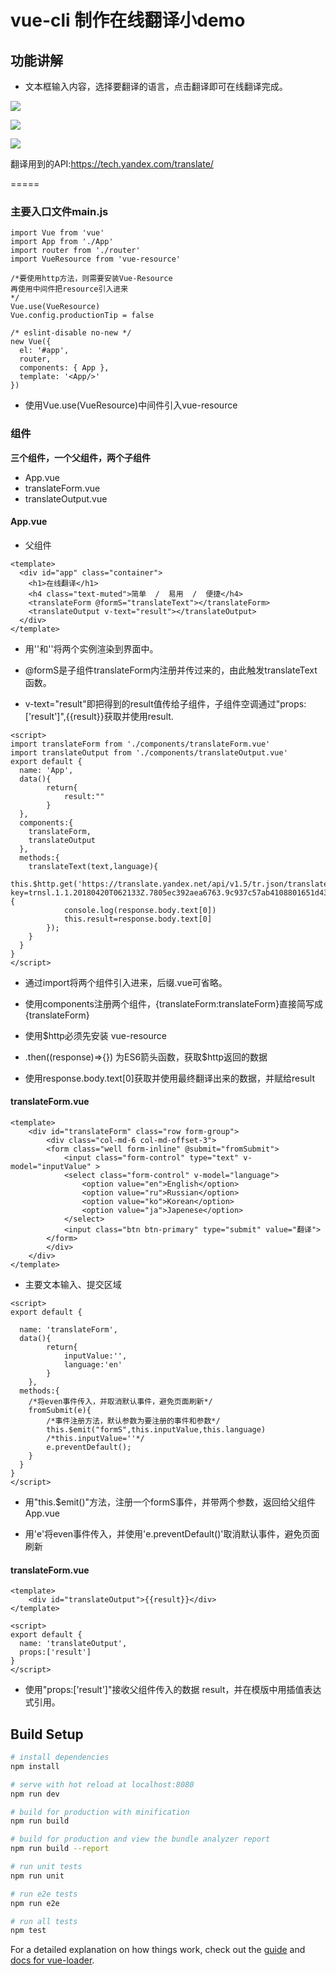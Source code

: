 # vue-cli 制作在线翻译小demo

## 功能讲解

* 文本框输入内容，选择要翻译的语言，点击翻译即可在线翻译完成。

![](https://github.com/wyysgithub/Vue-Translate/tree/master/src/img/t-1.png)

![](https://github.com/wyysgithub/Vue-Translate/tree/master/src/img/t-2.png)

![](https://github.com/wyysgithub/Vue-Translate/tree/master/src/img/t-3.png)

翻译用到的API:https://tech.yandex.com/translate/

=====

### 主要入口文件main.js

```
import Vue from 'vue'
import App from './App'
import router from './router'
import VueResource from 'vue-resource'

/*要使用http方法，则需要安装Vue-Resource
再使用中间件把resource引入进来
*/
Vue.use(VueResource)
Vue.config.productionTip = false

/* eslint-disable no-new */
new Vue({
  el: '#app',
  router,
  components: { App },
  template: '<App/>'
})

```
* 使用Vue.use(VueResource)中间件引入vue-resource

### 组件

**三个组件，一个父组件，两个子组件**

* App.vue
* translateForm.vue
* translateOutput.vue


#### App.vue

* 父组件

```
<template>
  <div id="app" class="container">
  	<h1>在线翻译</h1>
  	<h4 class="text-muted">简单  /  易用  /  便捷</h4>
    <translateForm @formS="translateText"></translateForm>
    <translateOutput v-text="result"></translateOutput>
  </div>
</template>
```

* 用'<translateForm></translateForm>'和'<translateOutput></translateOutput>'将两个实例渲染到界面中。

* @formS是子组件translateForm内注册并传过来的，由此触发translateText函数。

* v-text="result"即把得到的result值传给子组件，子组件空调通过"props:['result']",{{result}}获取并使用result.

```
<script>
import translateForm from './components/translateForm.vue'
import translateOutput from './components/translateOutput.vue'
export default {
  name: 'App',
  data(){
  		return{
  			result:""
  		}
  },
  components:{
  	translateForm,
  	translateOutput
  },
  methods:{
  	translateText(text,language){
  		this.$http.get('https://translate.yandex.net/api/v1.5/tr.json/translate?key=trnsl.1.1.20180420T062133Z.7805ec392aea6763.9c937c57ab4108801651d43707e351b274d43c84&lang='+language+'&text='+text).then((response)=>{
  			console.log(response.body.text[0])
  			this.result=response.body.text[0]
  		});
  	}
  }
}
</script>
```

* 通过import将两个组件引入进来，后缀.vue可省略。

* 使用components注册两个组件，{translateForm:translateForm}直接简写成{translateForm}

* 使用$http必须先安装 vue-resource

* .then((response)=>{}) 为ES6箭头函数，获取$http返回的数据

* 使用response.body.text[0]获取并使用最终翻译出来的数据，并赋给result



#### translateForm.vue

```
<template>
	<div id="translateForm" class="row form-group">
		<div class="col-md-6 col-md-offset-3">
		<form class="well form-inline" @submit="fromSubmit">
			<input class="form-control" type="text" v-model="inputValue" >
			<select class="form-control" v-model="language">
				<option value="en">English</option>
				<option value="ru">Russian</option>
				<option value="ko">Korean</option>
				<option value="ja">Japenese</option>
			</select>
			<input class="btn btn-primary" type="submit" value="翻译">
		</form>
		</div>
	</div>
</template>
```
* 主要文本输入、提交区域


```
<script>
export default {
	
  name: 'translateForm',
  data(){
		return{
			inputValue:'',
			language:'en'
		}
	},
  methods:{
  	/*将even事件传入，并取消默认事件，避免页面刷新*/
  	fromSubmit(e){
  		/*事件注册方法，默认参数为要注册的事件和参数*/
  		this.$emit("formS",this.inputValue,this.language)
  		/*this.inputValue=''*/
  		e.preventDefault();
  	}
  }
}
</script>
```
* 用"this.$emit()"方法，注册一个formS事件，并带两个参数，返回给父组件App.vue

* 用'e'将even事件传入，并使用'e.preventDefault()'取消默认事件，避免页面刷新


#### translateForm.vue

```
<template>
	<div id="translateOutput">{{result}}</div>
</template>

<script>
export default {
  name: 'translateOutput',
  props:['result']
}
</script>
```

* 使用"props:['result']"接收父组件传入的数据 result，并在模版中用插值表达式引用。


## Build Setup

``` bash
# install dependencies
npm install

# serve with hot reload at localhost:8080
npm run dev

# build for production with minification
npm run build

# build for production and view the bundle analyzer report
npm run build --report

# run unit tests
npm run unit

# run e2e tests
npm run e2e

# run all tests
npm test
```

For a detailed explanation on how things work, check out the [guide](http://vuejs-templates.github.io/webpack/) and [docs for vue-loader](http://vuejs.github.io/vue-loader).

